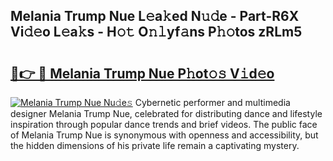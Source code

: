 ## Melania Trump Nue L𝚎a𝚔ed N𝚞𝚍e - Part-R6X Vi𝚍𝚎o L𝚎a𝚔s - H𝚘𝚝 O𝚗𝚕yf𝚊ns P𝚑𝚘tos zRLm5

# <h2><a href="http://kf7a6wk.oniu.top/?m=Melania+Trump+Nue">🔗👉 🔴 Melania Trump Nue P𝚑ot𝚘𝚜 V𝚒d𝚎o</a></h2>

[![Melania Trump Nue Nu𝚍e𝚜](https://i.imgur.com/0qMVB7G.gif)](http://kf7a6wk.oniu.top/?m=Melania+Trump+Nue)
Cybernetic performer and multimedia designer Melania Trump Nue, celebrated for distributing dance and lifestyle inspiration through popular dance trends and brief videos. The public face of Melania Trump Nue is synonymous with openness and accessibility, but the hidden dimensions of his private life remain a captivating mystery.  
